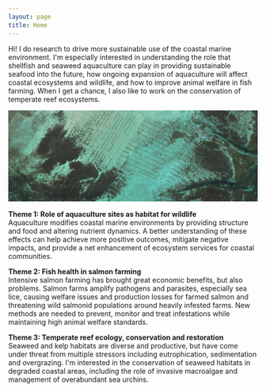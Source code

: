 ```yaml
---
layout: page
title: Home
---
```


Hi! I do research to drive more sustainable use of the coastal marine environment. I'm especially interested in understanding the role that shellfish and seaweed aquaculture can play in providing sustainable seafood into the future, how ongoing expansion of aquaculture will affect coastal ecosystems and wildlife, and how to improve animal welfare in fish farming. When I get a chance, I also like to work on the conservation of temperate reef ecosystems.  

![Satellite image of oyster farm, Tasmania](images/oyster-farm-tas.jpeg)  

**Theme 1: Role of aquaculture sites as habitat for wildlife**  
Aquaculture modifies coastal marine environments by providing structure and food and altering nutrient dynamics. A better understanding of these effects can help achieve more positive outcomes, mitigate negative impacts, and provide a net enhancement of ecosystem services for coastal communities.  
  
**Theme 2: Fish health in salmon farming**  
Intensive salmon farming has brought great economic benefits, but also problems. Salmon farms amplify pathogens and parasites, especially sea lice, causing welfare issues and production losses for farmed salmon and threatening wild salmonid populations around heavily infested farms. New methods are needed to prevent, monitor and treat infestations while maintaining high animal welfare standards.  
  
**Theme 3: Temperate reef ecology, conservation and restoration**  
Seaweed and kelp habitats are diverse and productive, but have come under threat from multiple stressors including eutrophication, sedimentation and overgrazing. I'm interested in the conservation of seaweed habitats in degraded coastal areas, including the role of invasive macroalgae and management of overabundant sea urchins.  

